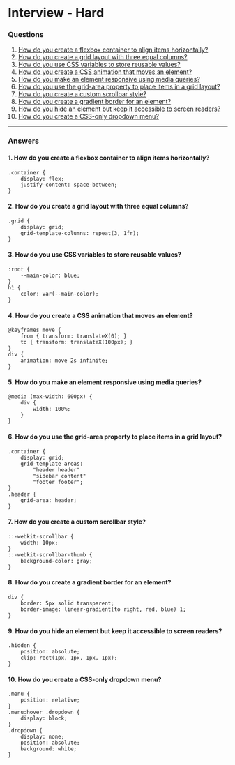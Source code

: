 
# Interview - Hard

### Questions
1. [How do you create a flexbox container to align items horizontally?](#)
2. [How do you create a grid layout with three equal columns?](#)
3. [How do you use CSS variables to store reusable values?](#)
4. [How do you create a CSS animation that moves an element?](#)
5. [How do you make an element responsive using media queries?](#)
6. [How do you use the grid-area property to place items in a grid layout?](#)
7. [How do you create a custom scrollbar style?](#)
8. [How do you create a gradient border for an element?](#)
9. [How do you hide an element but keep it accessible to screen readers?](#)
10. [How do you create a CSS-only dropdown menu?](#)

---

### Answers

#### 1. How do you create a flexbox container to align items horizontally?
```code
.container {
    display: flex;
    justify-content: space-between;
}
```
#### 2. How do you create a grid layout with three equal columns?
```code
.grid {
    display: grid;
    grid-template-columns: repeat(3, 1fr);
}
```
#### 3. How do you use CSS variables to store reusable values?
```code
:root {
    --main-color: blue;
}
h1 {
    color: var(--main-color);
}
```
#### 4. How do you create a CSS animation that moves an element?
```code
@keyframes move {
    from { transform: translateX(0); }
    to { transform: translateX(100px); }
}
div {
    animation: move 2s infinite;
}
```
#### 5. How do you make an element responsive using media queries?
```code
@media (max-width: 600px) {
    div {
        width: 100%;
    }
}
```
#### 6. How do you use the grid-area property to place items in a grid layout?
```code
.container {
    display: grid;
    grid-template-areas: 
        "header header"
        "sidebar content"
        "footer footer";
}
.header {
    grid-area: header;
}
```
#### 7. How do you create a custom scrollbar style?
```code
::-webkit-scrollbar {
    width: 10px;
}
::-webkit-scrollbar-thumb {
    background-color: gray;
}
```
#### 8. How do you create a gradient border for an element?
```code
div {
    border: 5px solid transparent;
    border-image: linear-gradient(to right, red, blue) 1;
}
```
#### 9. How do you hide an element but keep it accessible to screen readers?
```code
.hidden {
    position: absolute;
    clip: rect(1px, 1px, 1px, 1px);
}
```
#### 10. How do you create a CSS-only dropdown menu?
```code
.menu {
    position: relative;
}
.menu:hover .dropdown {
    display: block;
}
.dropdown {
    display: none;
    position: absolute;
    background: white;
}
```
